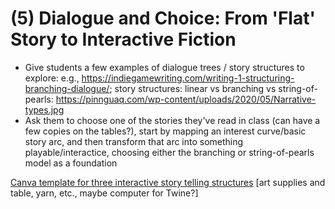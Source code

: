 # (5) Dialogue and Choice: From 'Flat' Story to Interactive Fiction
- Give students a few examples of dialogue trees / story structures to explore: e.g., https://indiegamewriting.com/writing-1-structuring-branching-dialogue/; story structures: linear vs branching vs string-of-pearls: https://pinnguaq.com/wp-content/uploads/2020/05/Narrative-types.jpg
- Ask them to choose one of the stories they've read in class (can have a few copies on the tables?), start by mapping an interest curve/basic story arc, and then transform that arc into something playable/interactice, choosing either the branching or string-of-pearls model as a foundation


[Canva template for three interactive story telling structures](https://www.canva.com/design/DAFa3Lca5-Q/hI4btR7j-ZblwiNlaHC4VQ/edit?utm_content=DAFa3Lca5-Q&utm_campaign=designshare&utm_medium=link2&utm_source=sharebutton)
[art supplies and table, yarn, etc., maybe computer for Twine?]